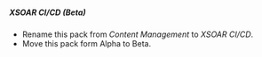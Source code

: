 
##### XSOAR CI/CD (Beta)
- Rename this pack from *Content Management* to *XSOAR CI/CD*.
- Move this pack form Alpha to Beta.